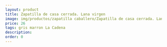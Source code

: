 ```yaml
---
layout: product
title: Zapatilla de casa cerrada. Lana virgen
image: img/productos/zapatilla caballero/Zapatilla de casa cerrada. Lana virgen=26=gris marron La Cadena.webp
price: 26
tags: gris marron La Cadena
description: 
order: 0
---
```

